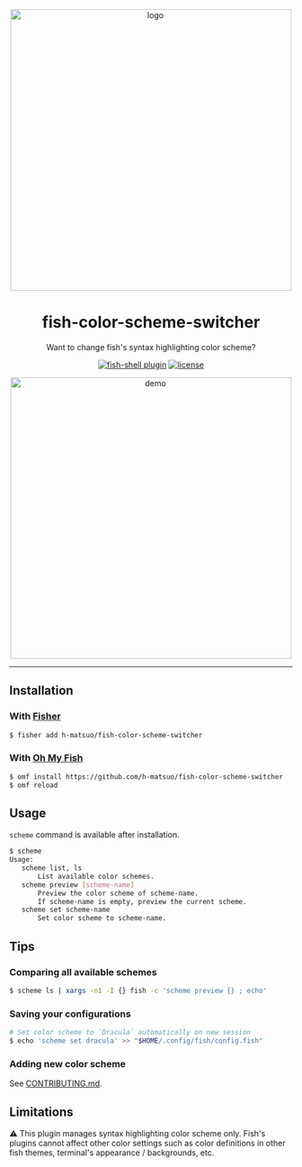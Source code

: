 <div align="center">

  <img width="500px" src="https://user-images.githubusercontent.com/19528041/57216518-fef64300-702a-11e9-8c94-e2eb8663784d.jpg" alt="logo">

  <h1>fish-color-scheme-switcher</h1>

  <p>
    Want to change fish's syntax highlighting color scheme?
  </p>

  <p>
    <a href="https://fishshell.com/"><img src="https://badgen.net/badge/fish-shell/plugin?icon=terminal" alt="fish-shell plugin"></a>
    <a href="https://github.com/h-matsuo/fish-color-scheme-switcher/blob/master/LICENSE"><img src="https://badgen.net/github/license/h-matsuo/fish-color-scheme-switcher" alt="license"></a>
  </p>

  <img width="500px" src="https://user-images.githubusercontent.com/19528041/57193163-6e106080-6f73-11e9-9319-a687327f6c63.gif" alt="demo">

</div>

---

## Installation

### With [Fisher](https://github.com/jorgebucaran/fisher)

```sh
$ fisher add h-matsuo/fish-color-scheme-switcher
```

### With [Oh My Fish](https://github.com/oh-my-fish/oh-my-fish)

```sh 
$ omf install https://github.com/h-matsuo/fish-color-scheme-switcher
$ omf reload
```

## Usage

`scheme` command is available after installation.

```sh
$ scheme
Usage:
   scheme list, ls
       List available color schemes.
   scheme preview [scheme-name]
       Preview the color scheme of scheme-name.
       If scheme-name is empty, preview the current scheme.
   scheme set scheme-name
       Set color scheme to scheme-name.
```

## Tips

### Comparing all available schemes

```sh
$ scheme ls | xargs -n1 -I {} fish -c 'scheme preview {} ; echo'
```

### Saving your configurations

```sh
# Set color scheme to `Dracula` automatically on new session
$ echo 'scheme set dracula' >> "$HOME/.config/fish/config.fish"
```

### Adding new color scheme

See [CONTRIBUTING.md](https://github.com/h-matsuo/fish-color-scheme-switcher/blob/master/CONTRIBUTING.md).

## Limitations

:warning: This plugin manages syntax highlighting color scheme only. Fish's plugins cannot affect other color settings such as color definitions in other fish themes, terminal's appearance / backgrounds, etc.
